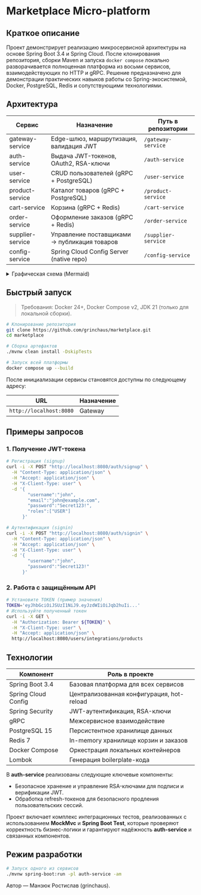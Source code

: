 # Marketplace Micro-platform

## Краткое описание

Проект демонстрирует реализацию микросервисной архитектуры на основе Spring Boot 3.4 и Spring Cloud.
После клонирования репозитория, сборки Maven и запуска `docker compose` локально разворачивается полноценная платформа
из восьми сервисов, взаимодействующих по HTTP и gRPC. Решение предназначено для демонстрации практических навыков работы
со Spring-экосистемой, Docker, PostgreSQL, Redis и сопутствующими технологиями.

## Архитектура

| Сервис           | Назначение                                   | Путь в репозитории  |
|------------------|----------------------------------------------|---------------------|
| gateway-service  | Edge-шлюз, маршрутизация, валидация JWT      | `/gateway-service`  |
| auth-service     | Выдача JWT-токенов, OAuth2, RSA-ключи        | `/auth-service`     |
| user-service     | CRUD пользователей (gRPC + PostgreSQL)       | `/user-service`     |
| product-service  | Каталог товаров (gRPC + PostgreSQL)          | `/product-service`  |
| cart-service     | Корзина (gRPC + Redis)                       | `/cart-service`     |
| order-service    | Оформление заказов (gRPC + Redis)            | `/order-service`    |
| supplier-service | Управление поставщиками → публикация товаров | `/supplier-service` |
| config-service   | Spring Cloud Config Server (native repo)     | `/config-service`   |

<details>
<summary>Графическая схема (Mermaid)</summary>

```mermaid
graph TD
  Browser[[User]] -->|HTTP| GW(Gateway)
  GW --> AUTH(Auth)
  AUTH -->|JWT| GW

  GW -->|gRPC| USER(User)
  GW -->|gRPC| PROD(Product)
  GW -->|gRPC| ORDER(Order)
  GW -->|gRPC| CART(Cart)
  GW -->|gRPC| SUP(Supplier)

  SUP -->|gRPC| PROD

  AUTH -->|JDBC| ADB[(auth-db)]
  USER -->|JDBC| UDB[(user-db)]
  PROD -->|JDBC| PDB[(product-db)]
  SUP  -->|JDBC| SDB[(supplier-db)]

  CART -->|Redis| RC[redis-cart]
  ORDER -->|Redis| RO[redis-order]
```

</details>

## Быстрый запуск

> Требования: Docker 24+, Docker Compose v2, JDK 21 (только для локальной сборки).

```bash
# Клонирование репозитория
git clone https://github.com/grinchaus/marketplace.git
cd marketplace

# Сборка артефактов
./mvnw clean install -DskipTests

# Запуск всей платформы
docker compose up --build
```

После инициализации сервисы становятся доступны по следующему адресу:

| URL                     | Назначение |
|-------------------------|------------|
| `http://localhost:8080` | Gateway    |

## Примеры запросов

### 1. Получение JWT-токена

```bash
# Регистрация (signup)
curl -i -X POST "http://localhost:8080/auth/signup" \
  -H "Content-Type: application/json" \
  -H "Accept: application/json" \
  -H "X-Client-Type: user" \
  -d '{
        "username":"john",
        "email":"john@example.com",
        "password":"Secret123!",
        "roles":["USER"]
      }'

# Аутентификация (signin)
curl -i -X POST "http://localhost:8080/auth/signin" \
  -H "Content-Type: application/json" \
  -H "Accept: application/json" \
  -H "X-Client-Type: user" \
  -d '{
        "username":"john",
        "password":"Secret123!"
      }'
```

### 2. Работа с защищённым API

```bash
# Установите TOKEN (пример значения)
TOKEN='eyJhbGciOiJSUzI1NiJ9.eyJzdWIiOiJqb2huIi...'
# Используйте полученный токен
curl -i -X GET \
  -H "Authorization: Bearer ${TOKEN}" \
  -H "X-Client-Type: user" \
  -H "Accept: application/json" \
  http://localhost:8080/users/integrations/products
```

## Технологии

| Компонент           | Роль в проекте                            |
|---------------------|-------------------------------------------|
| Spring Boot 3.4     | Базовая платформа для всех сервисов       |
| Spring Cloud Config | Централизованная конфигурация, hot-reload |
| Spring Security     | JWT-аутентификация, RSA-ключи             |
| gRPC                | Межсервисное взаимодействие               |
| PostgreSQL 15       | Персистентное хранилище данных            |
| Redis 7             | In-memory хранилище корзин и заказов      |
| Docker Compose      | Оркестрация локальных контейнеров         |
| Lombok              | Генерация boilerplate-кода                |

В **auth-service** реализованы следующие ключевые компоненты:

* Безопасное хранение и управление RSA-ключами для подписи и верификации JWT.
* Обработка refresh-токенов для безопасного продления пользовательских сессий.

Проект включает комплекс интеграционных тестов, реализованных с использованием **MockMvc** и **Spring Boot Test**, которые проверяют корректность бизнес-логики и гарантируют надёжность **auth-service** и связанных компонентов.


## Режим разработки

```bash
# Запуск одного из сервисов
./mvnw spring-boot:run -pl auth-service -am

```

Автор — Манзюк Ростислав (grinchaus).